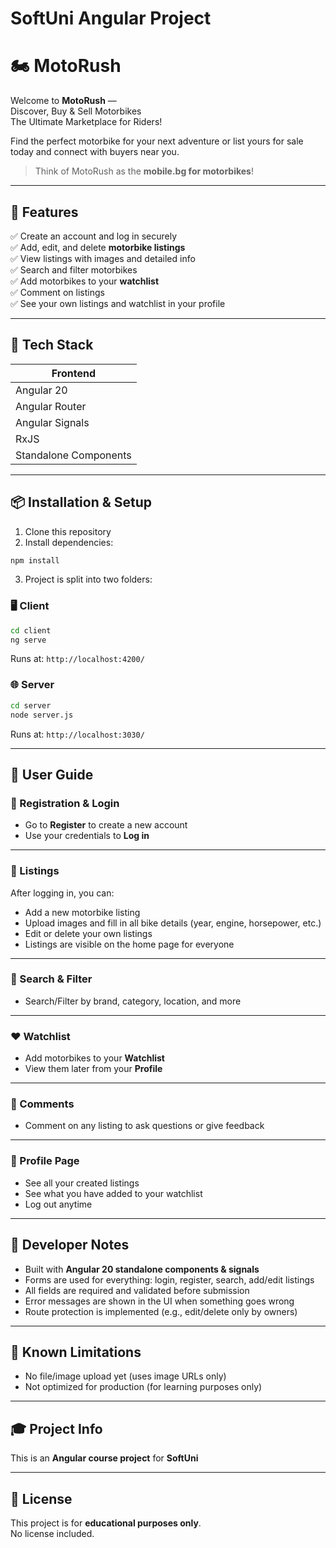 # SoftUni Angular Project

# 🏍️ MotoRush

Welcome to **MotoRush** —  
Discover, Buy & Sell Motorbikes  
The Ultimate Marketplace for Riders!  

Find the perfect motorbike for your next adventure or list yours for sale today and connect with buyers near you.  

> Think of MotoRush as the **mobile.bg for motorbikes**!  

---

## 🌟 Features

✅ Create an account and log in securely  
✅ Add, edit, and delete **motorbike listings**  
✅ View listings with images and detailed info  
✅ Search and filter motorbikes  
✅ Add motorbikes to your **watchlist**  
✅ Comment on listings  
✅ See your own listings and watchlist in your profile  

---

## 🧠 Tech Stack

| Frontend        | 
|-----------------|
| Angular 20      |
| Angular Router  |
| Angular Signals |
| RxJS            |
| Standalone Components |

---

## 📦 Installation & Setup

1. Clone this repository  
2. Install dependencies:

```bash
npm install
```

3. Project is split into two folders:

### 🖥️ Client

```bash
cd client
ng serve
```

Runs at: `http://localhost:4200/`

### 🌐 Server

```bash
cd server
node server.js
```

Runs at: `http://localhost:3030/`

---

## 👤 User Guide

### 👥 Registration & Login

- Go to **Register** to create a new account  
- Use your credentials to **Log in**  

---

### 🛵 Listings

After logging in, you can:  

- Add a new motorbike listing  
- Upload images and fill in all bike details (year, engine, horsepower, etc.)  
- Edit or delete your own listings  
- Listings are visible on the home page for everyone  

---

### 🔎 Search & Filter

- Search/Filter by brand, category, location, and more  

---

### ❤️ Watchlist

- Add motorbikes to your **Watchlist**  
- View them later from your **Profile**  

---

### 💬 Comments

- Comment on any listing to ask questions or give feedback  

---

### 👤 Profile Page

- See all your created listings  
- See what you have added to your watchlist  
- Log out anytime  

---

## 🧪 Developer Notes

- Built with **Angular 20 standalone components & signals**  
- Forms are used for everything: login, register, search, add/edit listings  
- All fields are required and validated before submission  
- Error messages are shown in the UI when something goes wrong  
- Route protection is implemented (e.g., edit/delete only by owners)  

---

## 🚧 Known Limitations

- No file/image upload yet (uses image URLs only)  
- Not optimized for production (for learning purposes only)  

---

## 🎓 Project Info

This is an **Angular course project** for **SoftUni**  

---

## 📄 License

This project is for **educational purposes only**.  
No license included.